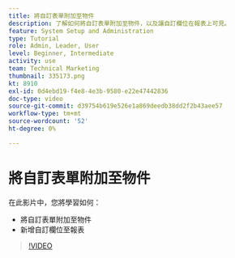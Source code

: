 ```yaml
---
title: 將自訂表單附加至物件
description: 了解如何將自訂表單附加至物件，以及讓自訂欄位在報表上可見。
feature: System Setup and Administration
type: Tutorial
role: Admin, Leader, User
level: Beginner, Intermediate
activity: use
team: Technical Marketing
thumbnail: 335173.png
kt: 8910
exl-id: 0d4ebd19-f4e8-4e3b-9580-e22e47442836
doc-type: video
source-git-commit: d39754b619e526e1a869deedb38dd2f2b43aee57
workflow-type: tm+mt
source-wordcount: '52'
ht-degree: 0%

---
```


# 將自訂表單附加至物件

在此影片中，您將學習如何：

* 將自訂表單附加至物件
* 新增自訂欄位至報表

>[!VIDEO](https://video.tv.adobe.com/v/335173/?quality=12)
